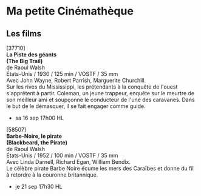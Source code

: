 # Ma petite Cinémathèque

## Les films

[37710]  
**La Piste des géants**  
**(The Big Trail)**  
de Raoul Walsh  
États-Unis / 1930 / 125 min / VOSTF / 35 mm  
Avec John Wayne, Robert Parrish, Marguerite Churchill.  
Sur les rives du Mississippi, les prétendants à la conquête de l'ouest s'apprêtent à partir. Coleman, un jeune trappeur, enquête sur le meurtre de son meilleur ami et soupçonne le conducteur de l'une des caravanes. Dans le but de le démasquer, il se fait engager comme guide.

- sa 16 sep 17h00 HL

[58507]  
**Barbe-Noire, le pirate**  
**(Blackbeard, the Pirate)**  
de Raoul Walsh  
États-Unis / 1952 / 100 min / VOSTF / 35 mm  
Avec Linda Darnell, Richard Egan, William Bendix.  
Le célèbre pirate Barbe Noire écume les mers des Caraïbes et donne du fil à retordre à la couronne britannique.

- je 21 sep 17h30 HL

